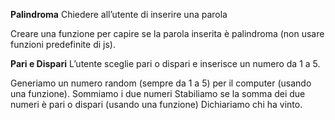 **Palindroma**
Chiedere all’utente di inserire una parola

Creare una funzione per capire se la parola inserita è palindroma (non usare funzioni predefinite di js).

**Pari e Dispari**
L’utente sceglie pari o dispari e inserisce un numero da 1 a 5.

Generiamo un numero random (sempre da 1 a 5) per il computer (usando una funzione).
Sommiamo i due numeri
Stabiliamo se la somma dei due numeri è pari o dispari (usando una funzione)
Dichiariamo chi ha vinto.


